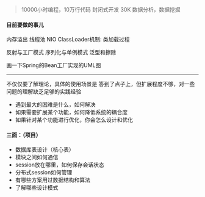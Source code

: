 > 10000小时编程，10万行代码
> 封闭式开发
> 30K
> 数据分析，数据挖掘

#### 目前要做的事儿

内存溢出
线程池
NIO
ClassLoader机制: 类加载过程

反射与工厂模式
序列化与单例模式
泛型和擦除

画一下Spring的Bean工厂实现的UML图

---
不仅仅要了解理论，具体的使用场景是
答到了点子上，但扩展程度不够，对一些问题的理解缺乏足够的实践经验
-	遇到最大的困难是什么，如何解决
-	如果需要扩展某个功能，如何降低系统的耦合度
-	如果针对某个功能进行优化，你会怎么设计和优化


#### 三面：（项目）

-	数据库表设计（核心表）
-	模块之间如何通信
-	session放在哪里，如何保存会话状态
-	分布式session如何管理
-	有哪些方案用过数据结构和算法
-	了解哪些设计模式
